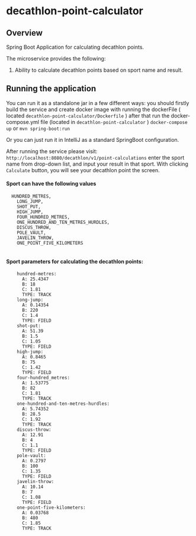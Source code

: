 # decathlon-point-calculator

## Overview

Spring Boot Application for calculating decathlon points.

The microservice provides the following:

1. Ability to calculate decathlon points based on sport name and result.

## Running the application

You can run it as a standalone jar in a few different ways:
you should firstly build the service and create docker image with running the dockerFile (
located `decathlon-point-calculator/Dockerfile`  ) after that run the docker-compose.yml file (located
in `decathlon-point-calculator` )
`
docker-compose up
`
or
`
mvn spring-boot:run
`

Or you can just run it in IntelliJ as a standard SpringBoot configuration.

After running the service please visit:
```  http://localhost:8080/decathlon/v1/point-calculations ```
enter the sport name from drop-down list, and input your result in that sport.
With clicking ```  Calculate ```  button, you will see your decathlon point the screen.

#### Sport can have the following values

```
  HUNDRED_METRES,
    LONG_JUMP,
    SHOT_PUT,
    HIGH_JUMP,
    FOUR_HUNDRED_METRES,
    ONE_HUNDRED_AND_TEN_METRES_HURDLES,
    DISCUS_THROW,
    POLE_VAULT,
    JAVELIN_THROW,
    ONE_POINT_FIVE_KILOMETERS
    
```

#### Sport parameters for calculating the decathlon points:

```
    hundred-metres:
      A: 25.4347
      B: 18
      C: 1.81
      TYPE: TRACK
    long-jump:
      A: 0.14354
      B: 220
      C: 1.4
      TYPE: FIELD
    shot-put:
      A: 51.39
      B: 1.5
      C: 1.05
      TYPE: FIELD
    high-jump:
      A: 0.8465
      B: 75
      C: 1.42
      TYPE: FIELD
    four-hundred_metres:
      A: 1.53775
      B: 82
      C: 1.81
      TYPE: TRACK
    one-hundred-and-ten-metres-hurdles:
      A: 5.74352
      B: 28.5
      C: 1.92
      TYPE: TRACK
    discus-throw:
      A: 12.91
      B: 4
      C: 1.1
      TYPE: FIELD
    pole-vault:
      A: 0.2797
      B: 100
      C: 1.35
      TYPE: FIELD
    javelin-throw:
      A: 10.14
      B: 7
      C: 1.08
      TYPE: FIELD
    one-point-five-kilometers:
      A: 0.03768
      B: 480
      C: 1.85
      TYPE: TRACK
```